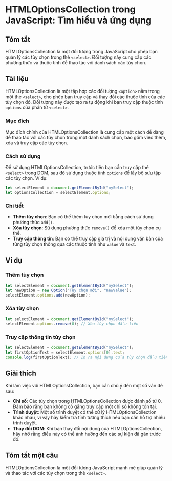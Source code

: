 <!--
Meta Description: # HTMLOptionsCollection trong JavaScript: Tìm hiểu và ứng dụng ## Tóm tắt HTMLOptionsCollection là một đối tượng trong JavaScript cho phép bạn quản lý...
Meta Keywords: chọn, tùy, các, một, htmloptionscollection
-->

# HTMLOptionsCollection trong JavaScript: Tìm hiểu và ứng dụng

## Tóm tắt
HTMLOptionsCollection là một đối tượng trong JavaScript cho phép bạn quản lý các tùy chọn trong thẻ `<select>`. Đối tượng này cung cấp các phương thức và thuộc tính để thao tác với danh sách các tùy chọn.

## Tài liệu
HTMLOptionsCollection là một tập hợp các đối tượng `<option>` nằm trong một thẻ `<select>`, cho phép bạn truy cập và thay đổi các thuộc tính của các tùy chọn đó. Đối tượng này được tạo ra tự động khi bạn truy cập thuộc tính `options` của phần tử `<select>`.

### Mục đích
Mục đích chính của HTMLOptionsCollection là cung cấp một cách dễ dàng để thao tác với các tùy chọn trong một danh sách chọn, bao gồm việc thêm, xóa và truy cập các tùy chọn.

### Cách sử dụng
Để sử dụng HTMLOptionsCollection, trước tiên bạn cần truy cập thẻ `<select>` trong DOM, sau đó sử dụng thuộc tính `options` để lấy bộ sưu tập các tùy chọn. Ví dụ:

```javascript
let selectElement = document.getElementById("mySelect");
let optionsCollection = selectElement.options;
```

### Chi tiết
- **Thêm tùy chọn**: Bạn có thể thêm tùy chọn mới bằng cách sử dụng phương thức `add()`.
- **Xóa tùy chọn**: Sử dụng phương thức `remove()` để xóa một tùy chọn cụ thể.
- **Truy cập thông tin**: Bạn có thể truy cập giá trị và nội dung văn bản của từng tùy chọn thông qua các thuộc tính như `value` và `text`.

## Ví dụ
### Thêm tùy chọn
```javascript
let selectElement = document.getElementById("mySelect");
let newOption = new Option("Tùy chọn mới", "newValue");
selectElement.options.add(newOption);
```

### Xóa tùy chọn
```javascript
let selectElement = document.getElementById("mySelect");
selectElement.options.remove(0); // Xóa tùy chọn đầu tiên
```

### Truy cập thông tin tùy chọn
```javascript
let selectElement = document.getElementById("mySelect");
let firstOptionText = selectElement.options[0].text;
console.log(firstOptionText); // In ra nội dung của tùy chọn đầu tiên
```

## Giải thích
Khi làm việc với HTMLOptionsCollection, bạn cần chú ý đến một số vấn đề sau:
- **Chỉ số**: Các tùy chọn trong HTMLOptionsCollection được đánh số từ 0. Đảm bảo rằng bạn không cố gắng truy cập một chỉ số không tồn tại.
- **Trình duyệt**: Một số trình duyệt có thể xử lý HTMLOptionsCollection khác nhau, vì vậy hãy kiểm tra tính tương thích nếu bạn cần hỗ trợ nhiều trình duyệt.
- **Thay đổi DOM**: Khi bạn thay đổi nội dung của HTMLOptionsCollection, hãy nhớ rằng điều này có thể ảnh hưởng đến các sự kiện đã gán trước đó.

## Tóm tắt một câu
HTMLOptionsCollection là một đối tượng JavaScript mạnh mẽ giúp quản lý và thao tác với các tùy chọn trong thẻ `<select>`.